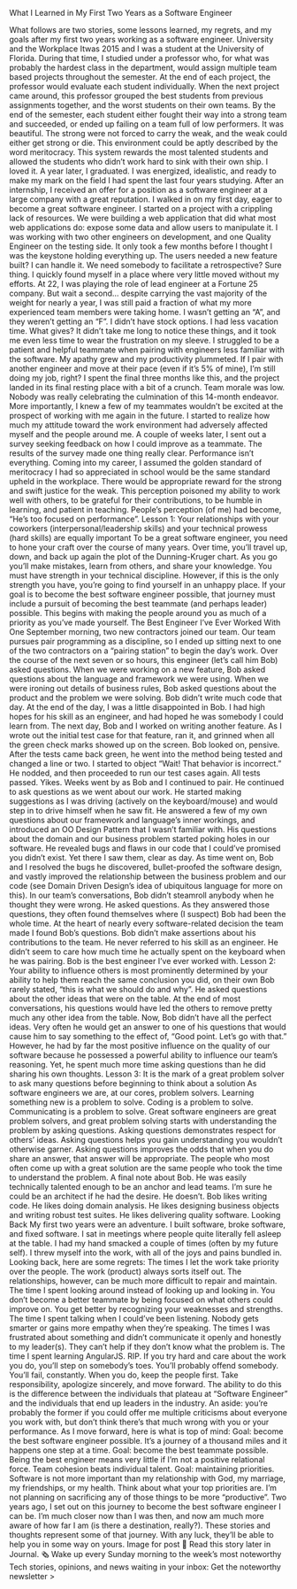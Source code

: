 What I Learned in My First Two Years as a Software Engineer

What follows are two stories, some lessons learned, my regrets, and my goals after my first two years working as a software engineer.
University and the Workplace
Itwas 2015 and I was a student at the University of Florida. During that time, I studied under a professor who, for what was probably the hardest class in the department, would assign multiple team based projects throughout the semester. At the end of each project, the professor would evaluate each student individually. When the next project came around, this professor grouped the best students from previous assignments together, and the worst students on their own teams. By the end of the semester, each student either fought their way into a strong team and succeeded, or ended up failing on a team full of low performers. It was beautiful. The strong were not forced to carry the weak, and the weak could either get strong or die. This environment could be aptly described by the word meritocracy. This system rewards the most talented students and allowed the students who didn’t work hard to sink with their own ship. I loved it.
A year later, I graduated. I was energized, idealistic, and ready to make my mark on the field I had spent the last four years studying. After an internship, I received an offer for a position as a software engineer at a large company with a great reputation. I walked in on my first day, eager to become a great software engineer.
I started on a project with a crippling lack of resources. We were building a web application that did what most web applications do: expose some data and allow users to manipulate it. I was working with two other engineers on development, and one Quality Engineer on the testing side. It only took a few months before I thought I was the keystone holding everything up. The users needed a new feature built? I can handle it. We need somebody to facilitate a retrospective? Sure thing. I quickly found myself in a place where very little moved without my efforts. At 22, I was playing the role of lead engineer at a Fortune 25 company.
But wait a second… despite carrying the vast majority of the weight for nearly a year, I was still paid a fraction of what my more experienced team members were taking home. I wasn’t getting an “A”, and they weren’t getting an “F”. I didn’t have stock options. I had less vacation time. What gives? It didn’t take me long to notice these things, and it took me even less time to wear the frustration on my sleeve. I struggled to be a patient and helpful teammate when pairing with engineers less familiar with the software. My apathy grew and my productivity plummeted. If I pair with another engineer and move at their pace (even if it’s 5% of mine), I’m still doing my job, right?
I spent the final three months like this, and the project landed in its final resting place with a bit of a crunch. Team morale was low. Nobody was really celebrating the culmination of this 14-month endeavor. More importantly, I knew a few of my teammates wouldn’t be excited at the prospect of working with me again in the future. I started to realize how much my attitude toward the work environment had adversely affected myself and the people around me.
A couple of weeks later, I sent out a survey seeking feedback on how I could improve as a teammate. The results of the survey made one thing really clear. Performance isn’t everything. Coming into my career, I assumed the golden standard of meritocracy I had so appreciated in school would be the same standard upheld in the workplace. There would be appropriate reward for the strong and swift justice for the weak. This perception poisoned my ability to work well with others, to be grateful for their contributions, to be humble in learning, and patient in teaching. People’s perception (of me) had become, “He’s too focused on performance”.
Lesson 1: Your relationships with your coworkers (interpersonal/leadership skills) and your technical prowess (hard skills) are equally important
To be a great software engineer, you need to hone your craft over the course of many years. Over time, you’ll travel up, down, and back up again the plot of the Dunning-Kruger chart. As you go you’ll make mistakes, learn from others, and share your knowledge. You must have strength in your technical discipline. However, if this is the only strength you have, you’re going to find yourself in an unhappy place. If your goal is to become the best software engineer possible, that journey must include a pursuit of becoming the best teammate (and perhaps leader) possible. This begins with making the people around you as much of a priority as you’ve made yourself.
The Best Engineer I’ve Ever Worked With
One September morning, two new contractors joined our team. Our team pursues pair programming as a discipline, so I ended up sitting next to one of the two contractors on a “pairing station” to begin the day’s work. Over the course of the next seven or so hours, this engineer (let’s call him Bob) asked questions. When we were working on a new feature, Bob asked questions about the language and framework we were using. When we were ironing out details of business rules, Bob asked questions about the product and the problem we were solving. Bob didn’t write much code that day. At the end of the day, I was a little disappointed in Bob. I had high hopes for his skill as an engineer, and had hoped he was somebody I could learn from.
The next day, Bob and I worked on writing another feature. As I wrote out the initial test case for that feature, ran it, and grinned when all the green check marks showed up on the screen. Bob looked on, pensive. After the tests came back green, he went into the method being tested and changed a line or two. I started to object “Wait! That behavior is incorrect.” He nodded, and then proceeded to run our test cases again. All tests passed. Yikes.
Weeks went by as Bob and I continued to pair. He continued to ask questions as we went about our work. He started making suggestions as I was driving (actively on the keyboard/mouse) and would step in to drive himself when he saw fit. He answered a few of my own questions about our framework and language’s inner workings, and introduced an OO Design Pattern that I wasn’t familiar with. His questions about the domain and our business problem started poking holes in our software. He revealed bugs and flaws in our code that I could’ve promised you didn’t exist. Yet there I saw them, clear as day. As time went on, Bob and I resolved the bugs he discovered, bullet-proofed the software design, and vastly improved the relationship between the business problem and our code (see Domain Driven Design’s idea of ubiquitous language for more on this).
In our team’s conversations, Bob didn’t steamroll anybody when he thought they were wrong. He asked questions. As they answered those questions, they often found themselves where (I suspect) Bob had been the whole time. At the heart of nearly every software-related decision the team made I found Bob’s questions. Bob didn’t make assertions about his contributions to the team. He never referred to his skill as an engineer. He didn’t seem to care how much time he actually spent on the keyboard when he was pairing. Bob is the best engineer I’ve ever worked with.
Lesson 2: Your ability to influence others is most prominently determined by your ability to help them reach the same conclusion you did, on their own
Bob rarely stated, “this is what we should do and why”. He asked questions about the other ideas that were on the table. At the end of most conversations, his questions would have led the others to remove pretty much any other idea from the table. Now, Bob didn’t have all the perfect ideas. Very often he would get an answer to one of his questions that would cause him to say something to the effect of, “Good point. Let’s go with that.” However, he had by far the most positive influence on the quality of our software because he possessed a powerful ability to influence our team’s reasoning. Yet, he spent much more time asking questions than he did sharing his own thoughts.
Lesson 3: It is the mark of a great problem solver to ask many questions before beginning to think about a solution
As software engineers we are, at our cores, problem solvers. Learning something new is a problem to solve. Coding is a problem to solve. Communicating is a problem to solve. Great software engineers are great problem solvers, and great problem solving starts with understanding the problem by asking questions. Asking questions demonstrates respect for others’ ideas. Asking questions helps you gain understanding you wouldn’t otherwise garner. Asking questions improves the odds that when you do share an answer, that answer will be appropriate. The people who most often come up with a great solution are the same people who took the time to understand the problem.
A final note about Bob. He was easily technically talented enough to be an anchor and lead teams. I’m sure he could be an architect if he had the desire. He doesn’t. Bob likes writing code. He likes doing domain analysis. He likes designing business objects and writing robust test suites. He likes delivering quality software.
Looking Back
My first two years were an adventure. I built software, broke software, and fixed software. I sat in meetings where people quite literally fell asleep at the table. I had my hand smacked a couple of times (often by my future self). I threw myself into the work, with all of the joys and pains bundled in.
Looking back, here are some regrets:
The times I let the work take priority over the people. The work (product) always sorts itself out. The relationships, however, can be much more difficult to repair and maintain.
The time I spent looking around instead of looking up and looking in. You don’t become a better teammate by being focused on what others could improve on. You get better by recognizing your weaknesses and strengths.
The time I spent talking when I could’ve been listening. Nobody gets smarter or gains more empathy when they’re speaking.
The times I was frustrated about something and didn’t communicate it openly and honestly to my leader(s). They can’t help if they don’t know what the problem is.
The time I spent learning AngularJS. RIP.
If you try hard and care about the work you do, you’ll step on somebody’s toes. You’ll probably offend somebody. You’ll fail, constantly. When you do, keep the people first. Take responsibility, apologize sincerely, and move forward. The ability to do this is the difference between the individuals that plateau at “Software Engineer” and the individuals that end up leaders in the industry. An aside: you’re probably the former if you could offer me multiple criticisms about everyone you work with, but don’t think there’s that much wrong with you or your performance.
As I move forward, here is what is top of mind:
Goal: become the best software engineer possible. It’s a journey of a thousand miles and it happens one step at a time.
Goal: become the best teammate possible. Being the best engineer means very little if I’m not a positive relational force. Team cohesion beats individual talent.
Goal: maintaining priorities. Software is not more important than my relationship with God, my marriage, my friendships, or my health. Think about what your top priorities are. I’m not planning on sacrificing any of those things to be more “productive”.
Two years ago, I set out on this journey to become the best software engineer I can be. I’m much closer now than I was then, and now am much more aware of how far I am (is there a destination, really?). These stories and thoughts represent some of that journey. With any luck, they’ll be able to help you in some way on yours.
Image for post
📝 Read this story later in Journal.
🗞 Wake up every Sunday morning to the week’s most noteworthy Tech stories, opinions, and news waiting in your inbox: Get the noteworthy newsletter >
